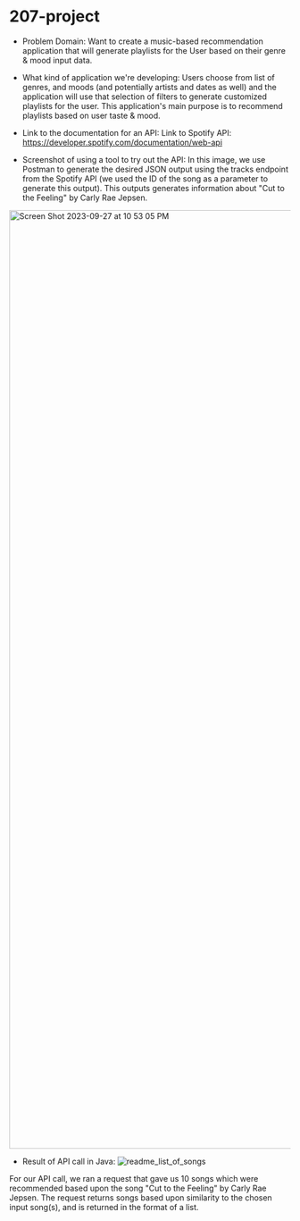 # 207-project

- Problem Domain: 
Want to create a music-based recommendation application that will generate playlists for the User based on their genre & mood input data.

- What kind of application we're developing:
Users choose from list of genres, and moods (and potentially artists and dates as well) and the application will use that selection of filters to generate customized playlists for the user.
This application's main purpose is to recommend playlists based on user taste & mood.

-  Link to the documentation for an API:
Link to Spotify API: https://developer.spotify.com/documentation/web-api

- Screenshot of using a tool to try out the API:
In this image, we use Postman to generate the desired JSON output using the tracks endpoint from the Spotify API (we used the ID of the song as a parameter to generate this output).
This outputs generates information about "Cut to the Feeling" by Carly Rae Jepsen. 
  
<img width="1680" alt="Screen Shot 2023-09-27 at 10 53 05 PM" src="https://github.com/NimratGrewal/207-project/assets/114554275/22f1903c-6dc3-41c2-aca4-4a192552f0bf">

- Result of API call in Java:
![readme_list_of_songs](https://github.com/NimratGrewal/207-project/assets/85083456/76d12420-1a22-4e51-ac6d-43267a42c40c)

For our API call, we ran a request that gave us 10 songs which were recommended based upon the song "Cut to the Feeling"
by Carly Rae Jepsen. The request returns songs based upon similarity to the chosen input song(s), and is returned in the
format of a list.


